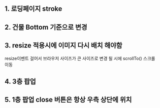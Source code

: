 ## 1. 로딩페이지 stroke

## 2. 건물 Bottom 기준으로 변경

## 3. resize 적용시에 이미지 다시 배치 해야함
resize이벤트 걸어서
브라우저 사이즈가 큰 사이즈로 변경 될 시에 scrollTo() 스크롤 이동

## 4. 3층 팝업 

## 5. 1층 팝업 close 버튼은 항상 우측 상단에 위치